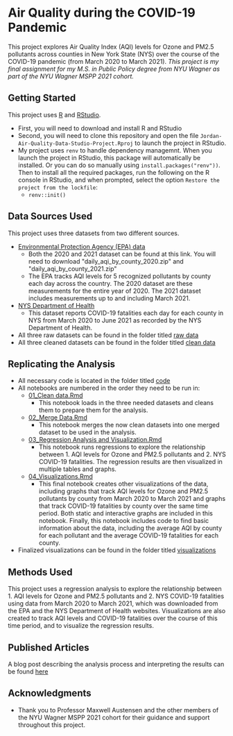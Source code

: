 # Air Quality during the COVID-19 Pandemic 
This project explores Air Quality Index (AQI) levels for Ozone and PM2.5 pollutants across counties in New York State (NYS) over the course of the COVID-19 pandemic (from March 2020 to March 2021). 
*This project is my final assignment for my M.S. in Public Policy degree from NYU Wagner as part of the NYU Wagner MSPP 2021 cohort.* 
## Getting Started
This project uses [R](https://cran.rstudio.com/) and [RStudio](https://www.rstudio.com/products/rstudio/download/). 
* First, you will need to download and install R and RStudio
* Second, you will need to clone this repository and open the file ```Jordan-Air-Quality-Data-Studio-Project.Rproj``` to launch the project in RStudio. 
* My project uses ```renv``` to handle dependency managemnt. When you launch the project in RStudio, this package will automatically be installed. Or you can do so manually using ```install.packages("renv"))```. Then to install all the required packages, run the following on the R console in RStudio, and when prompted, select the option ```Restore the project from the lockfile```:
  * ```renv::init()```
## Data Sources Used
This project uses three datasets from two different sources. 
* [Environmental Protection Agency (EPA) data](https://aqs.epa.gov/aqsweb/airdata/download_files.html#AQI) 
  * Both the 2020 and 2021 dataset can be found at this link. You will need to download "daily_aqi_by_county_2020.zip" and "daily_aqi_by_county_2021.zip"
  * The EPA tracks AQI levels for 5 recognized pollutants by county each day across the country. The 2020 dataset are these measurements for the entire year of 2020. The 2021 dataset includes measurements up to and including March 2021.  
* [NYS Department of Health](https://health.data.ny.gov/Health/New-York-State-Statewide-COVID-19-Fatalities-by-Co/xymy-pny5) 
  * This dataset reports COVID-19 fatalities each day for each county in NYS from March 2020 to June 2021 as recorded by the NYS Department of Health. 
* All three raw datasets can be found in the folder titled [raw data](https://github.com/mspp-data-studio-2021/Jordan-Air-Quality-Data-Studio-Project/tree/main/raw%20data) 
* All three cleaned datasets can be found in the folder titled [clean data](https://github.com/mspp-data-studio-2021/Jordan-Air-Quality-Data-Studio-Project/tree/main/clean%20data) 
## Replicating the Analysis
* All necessary code is located in the folder titled [code](https://github.com/mspp-data-studio-2021/Jordan-Air-Quality-Data-Studio-Project/tree/main/code) 
* All notebooks are numbered in the order they need to be run in: 
  * [01_Clean data.Rmd](https://github.com/mspp-data-studio-2021/Jordan-Air-Quality-Data-Studio-Project/blob/main/code/01_Clean%20data.Rmd) 
    * This notebook loads in the three needed datasets and cleans them to prepare them for the analysis. 
  * [02_Merge Data.Rmd](https://github.com/mspp-data-studio-2021/Jordan-Air-Quality-Data-Studio-Project/blob/main/code/02_Merge%20Data.Rmd) 
    * This notebook merges the now clean datasets into one merged dataset to be used in the analysis. 
  * [03_Regression Analysis and Visualization.Rmd](https://github.com/mspp-data-studio-2021/Jordan-Air-Quality-Data-Studio-Project/blob/main/code/03_Regression%20Analysis%20and%20Visualization.Rmd) 
    * This notebook runs regressions to explore the relationship between 1. AQI levels for Ozone and PM2.5 pollutants and 2. NYS COVID-19 fatalities. The regression results are then visualized in multiple tables and graphs. 
  * [04_Visualizations.Rmd](https://github.com/mspp-data-studio-2021/Jordan-Air-Quality-Data-Studio-Project/blob/main/code/04_Visualizations.Rmd) 
    * This final notebook creates other visualizations of the data, including graphs that track AQI levels for Ozone and PM2.5 pollutants by county from March 2020 to March 2021 and graphs that track COVID-19 fatalities by county over the same time period. Both static and interactive graphs are included in this notebook. Finally, this notebook includes code to find basic information about the data, including the average AQI by county for each pollutant and the average COVID-19 fatalities for each county. 
* Finalized visualizations can be found in the folder titled [visualizations](https://github.com/mspp-data-studio-2021/Jordan-Air-Quality-Data-Studio-Project/tree/main/visualizations) 
## Methods Used 
This project uses a regression analysis to explore the relationship between 1. AQI levels for Ozone and PM2.5 pollutants and 2. NYS COVID-19 fatalities using data from March 2020 to March 2021, which was downloaded from the EPA and the NYS Department of Health websites. Visualizations are also created to track AQI levels and COVID-19 fatalities over the course of this time period, and to visualize the regression results. 
## Published Articles 
A blog post describing the analysis process and interpreting the results can be found [here](https://medium.com/@jordantkoster/pollution-levels-during-the-covid-19-pandemic-in-new-york-state-7832bf8e0dc7) 
## Acknowledgments 
* Thank you to Professor Maxwell Austensen and the other members of the NYU Wagner MSPP 2021 cohort for their guidance and support throughout this project. 
